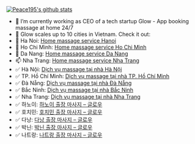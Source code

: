 
[![Peace195's github stats](https://github-readme-stats.vercel.app/api?username=peace195&show_icons=true&hide=["contribs","prs"])](https://github.com/peace195)

- 🔭 I’m currently working as CEO of a tech startup Glow - App booking massage at home 24/7 
- 🌱 Glow scales up to 10 cities in Vietnam. Check it out:
- 👯 Ha Noi: [Home massage service Hanoi](https://glowvietnam.com/en/home-massage-hanoi)
- 🤔 Ho Chi Minh: [Home massage service Ho Chi Minh](https://glowvietnam.com/en/home-massage-ho-chi-minh)
- 💬 Da Nang: [Home massage service Da Nang](https://glowvietnam.com/en/home-massage-da-nang)
- 📫 Nha Trang: [Home massage service Nha Trang](https://glowvietnam.com/en/massage-tai-nha-nha-trang-khanh-hoa)
- ✅ Hà Nội: [Dịch vụ massage tại nhà Hà Nội](https://glowvietnam.com/vi/massage-tai-nha-ha-noi)
- ✅ TP. Hồ Chí Minh: [Dịch vụ massage tại nhà TP. Hồ Chí Minh](https://glowvietnam.com/vi/massage-tai-nha-tphcm)
- ✅ Đà Nẵng: [Dịch vụ massage tại nhà Đà Nẵng](https://glowvietnam.com/vi/massage-tai-nha-da-nang)
- ✅ Bắc Ninh: [Dịch vụ massage tại nhà Bắc Ninh](https://glowvietnam.com/vi/massage-tai-nha-bac-ninh)
- ✅ Nha Trang: [Dịch vụ massage tại nhà Nha Trang](https://glowvietnam.com/vi/massage-tai-nha-nha-trang-khanh-hoa)
- ✅ 하노이: [하노이 출장 마사지 – 글로우](https://glowvietnam.com/kr/home-massage-hanoi)
- ✅ 호치민: [호치민 출장 마사지 – 글로우](https://glowvietnam.com/kr/home-massage-ho-chi-minh)
- ✅ 다낭: [다낭 출장 마사지 – 글로우](https://glowvietnam.com/kr/home-massage-da-nang)
- ✅ 박닌: [박닌 출장 마사지 – 글로우](https://glowvietnam.com/kr/massage-tai-nha-bac-ninh)
- ✅ 나트랑: [나트랑 출장 마사지 – 글로우](https://glowvietnam.com/kr/massage-tai-nha-nha-trang-khanh-hoa)
